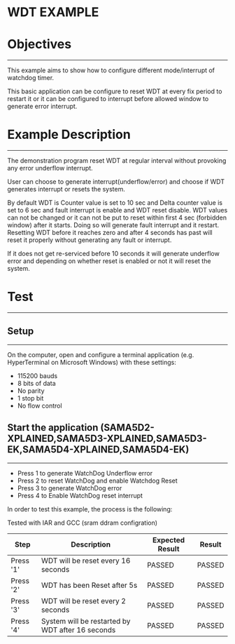 WDT EXAMPLE
============

# Objectives
------------
This example aims to show how to configure different mode/interrupt of watchdog
timer.

This basic application can be configure to reset WDT at every fix period to
restart it or it can be configured to interrupt before allowed window to
generate error interrupt.

# Example Description
---------------------
The demonstration program reset WDT at regular interval without provoking any
error underflow interrupt.

User can choose to generate interrupt(underflow/error) and choose if WDT
generates interrupt or resets the system.

By default WDT is Counter value is set to 10 sec and Delta counter value is set
to 6 sec and fault interrupt is enable and WDT reset disable. WDT values can
not be changed or it can not be put to reset within first 4 sec (forbidden
window) after it starts. Doing so will generate fault interrupt and it restart.
Resetting WDT before it reaches zero and after 4 seconds has past will reset it
properly without generating any fault or interrupt.

If it does not get re-serviced before 10 seconds it will generate underflow
error and depending on whether reset is enabled or not it will reset the
system.

# Test
------

## Setup
--------
On the computer, open and configure a terminal application
(e.g. HyperTerminal on Microsoft Windows) with these settings:
 - 115200 bauds
 - 8 bits of data
 - No parity
 - 1 stop bit
 - No flow control

## Start the application (SAMA5D2-XPLAINED,SAMA5D3-XPLAINED,SAMA5D3-EK,SAMA5D4-XPLAINED,SAMA5D4-EK)
-------------------------------------------

 - Press 1 to generate WatchDog Underflow error
 - Press 2 to reset WatchDog and enable Watchdog Reset
 - Press 3 to generate WatchDog error
 - Press 4 to Enable WatchDog reset interrupt

In order to test this example, the process is the following:

Tested with IAR and GCC (sram ddram configration)

Step | Description | Expected Result | Result
-----|-------------|-----------------|-------
Press '1' | WDT will be reset every 16 seconds | PASSED | PASSED
Press '2' | WDT has been Reset after 5s| PASSED | PASSED
Press '3' | WDT will be reset every 2 seconds | PASSED | PASSED
Press '4' | System will be restarted by WDT after 16 seconds| PASSED | PASSED

